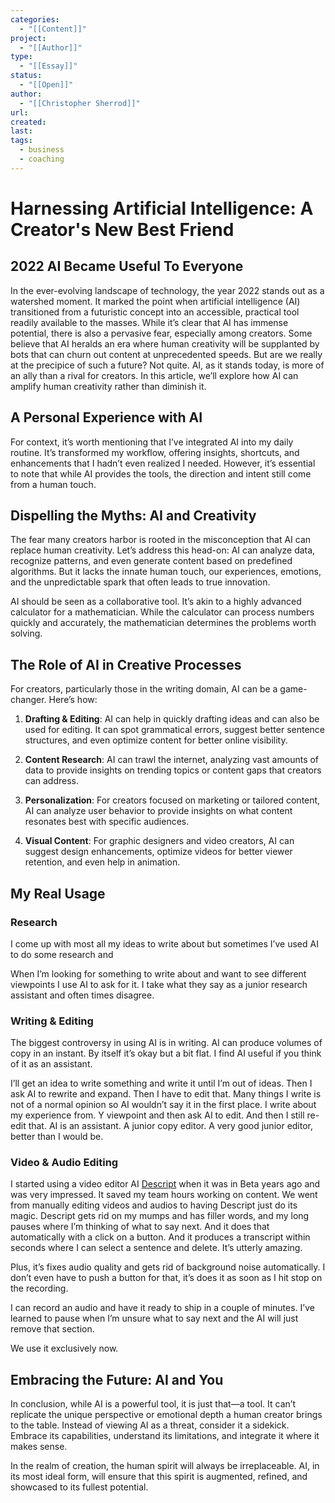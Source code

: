 ```yaml
---
categories:
  - "[[Content]]"
project:
  - "[[Author]]"
type:
  - "[[Essay]]"
status:
  - "[[Open]]"
author:
  - "[[Christopher Sherrod]]"
url: 
created:
last:
tags:
  - business
  - coaching
---
```

# Harnessing Artificial Intelligence: A Creator's New Best Friend

## 2022 AI Became Useful To Everyone

In the ever-evolving landscape of technology, the year 2022 stands out as a watershed moment. It marked the point when artificial intelligence (AI) transitioned from a futuristic concept into an accessible, practical tool readily available to the masses. While it’s clear that AI has immense potential, there is also a pervasive fear, especially among creators. Some believe that AI heralds an era where human creativity will be supplanted by bots that can churn out content at unprecedented speeds. But are we really at the precipice of such a future? Not quite. AI, as it stands today, is more of an ally than a rival for creators. In this article, we’ll explore how AI can amplify human creativity rather than diminish it.

  

## A Personal Experience with AI

  

For context, it’s worth mentioning that I’ve integrated AI into my daily routine. It’s transformed my workflow, offering insights, shortcuts, and enhancements that I hadn’t even realized I needed. However, it’s essential to note that while AI provides the tools, the direction and intent still come from a human touch.

  

## Dispelling the Myths: AI and Creativity

  

The fear many creators harbor is rooted in the misconception that AI can replace human creativity. Let’s address this head-on: AI can analyze data, recognize patterns, and even generate content based on predefined algorithms. But it lacks the innate human touch, our experiences, emotions, and the unpredictable spark that often leads to true innovation.

  

AI should be seen as a collaborative tool. It’s akin to a highly advanced calculator for a mathematician. While the calculator can process numbers quickly and accurately, the mathematician determines the problems worth solving.

  

## The Role of AI in Creative Processes

  

For creators, particularly those in the writing domain, AI can be a game-changer. Here’s how:

  

1. **Drafting & Editing**: AI can help in quickly drafting ideas and can also be used for editing. It can spot grammatical errors, suggest better sentence structures, and even optimize content for better online visibility.

  

2. **Content Research**: AI can trawl the internet, analyzing vast amounts of data to provide insights on trending topics or content gaps that creators can address.

  

3. **Personalization**: For creators focused on marketing or tailored content, AI can analyze user behavior to provide insights on what content resonates best with specific audiences.

  

4. **Visual Content**: For graphic designers and video creators, AI can suggest design enhancements, optimize videos for better viewer retention, and even help in animation.

  

## My Real Usage

### Research

I come up with most all my ideas to write about but sometimes I’ve used AI to do some research and

When I’m looking for something to write about and want to see different viewpoints I use AI to ask for it. I take what they say as a junior research assistant and often times disagree.

  

### Writing & Editing

The biggest controversy in using AI is in writing. AI can produce volumes of copy in an instant. By itself it’s okay but a bit flat. I find AI useful if you think of it as an assistant.

  

I’ll get an idea to write something and write it until I’m out of ideas. Then I ask AI to rewrite and expand. Then I have to edit that. Many things I write is not of a normal opinion so AI wouldn’t say it in the first place. I write about my experience from. Y viewpoint and then ask AI to edit. And then I still re-edit that. AI is an assistant. A junior copy editor. A very good junior editor, better than I would be.

  

### Video & Audio Editing

I started using a video editor AI [Descript](https://descript.com) when it was in Beta years ago and was very impressed. It saved my team hours working on content. We went from manually editing videos and audios to having Descript just do its magic. Descript gets rid on my mumps and has filler words, and my long pauses where I’m thinking of what to say next. And it does that automatically with a click on a button. And it produces a transcript within seconds where I can select a sentence and delete. It’s utterly amazing.

  

Plus, it’s fixes audio quality and gets rid of background noise automatically. I don’t even have to push a button for that, it’s does it as soon as I hit stop on the recording.

  

I can record an audio and have it ready to ship in a couple of minutes. I’ve learned to pause when I’m unsure what to say next and the AI will just remove that section.

  

We use it exclusively now.

  

## Embracing the Future: AI and You

In conclusion, while AI is a powerful tool, it is just that—a tool. It can’t replicate the unique perspective or emotional depth a human creator brings to the table. Instead of viewing AI as a threat, consider it a sidekick. Embrace its capabilities, understand its limitations, and integrate it where it makes sense.

  

In the realm of creation, the human spirit will always be irreplaceable. AI, in its most ideal form, will ensure that this spirit is augmented, refined, and showcased to its fullest potential.